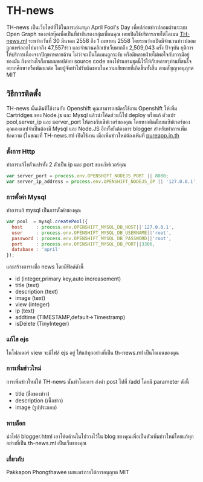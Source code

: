 # TH-news
TH-news เป็นเว็บไซต์ที่ใช้ในการเล่นสนุก April Fool's Day เพื่อปล่อยข่าวปลอมผ่านระบบ Open Graph ของเฟสบุ๊คเพื่อเป็นที่ขำขันของกลุ่มเพื่อนคุณ เคยเปิดใช้บริการภายใต่โดเมน [TH-news.ml](http://th-news.ml) ระหว่างวันที่ 30 มีนาคม 2558 ถึง 1 เมษายน 2558 โดยระหว่างเปิดมีจำนวนข่าวปลอมถูกแพร่ออกไปมากถึง 47,557ข่าว และจำนวนคลิกเข้าเว็บมากถึง 2,509,043 ครั้ง ปัจจุบัน ยุติการให้บริการเนื่องจากปัญหาหลายด้าน ไม่ว่าจะเป็นโดเมนถูกระงับ หรือมีหลายฝ่ายไม่พอใจกับการมีอยู่ของมัน ถึงอย่างไรก็ตามผมขอปล่อย source code ของโปรแกรมชุดนี้ไว้ให้กับหลายๆท่านที่สนใจอยากศึกษาหรือพัฒนาต่อ โดยผู้จัดทำไม่รับผิดชอบในความเสียหายที่เกิดขึ้นทั้งสิ้น ตามสัญญาอนุญาต MIT
## วิธีการติดตั้ง
TH-news นั้นเดิมทีใช้งานกับ Openshift คุณสามารถสมัครใช้งาน Openshift ให้เพิ่ม Cartridges ของ Node.js และ Mysql แล้วนำโค้ดส่วนนี้ไป deploy หรือแก้ ตัวแปร pool,server_ip และ server_port ให้ตรงกับเซิฟเวอร์ของคุณ โดยหากติดตั้งบนเซิฟเวอร์ของคุณเองแอปจำเป็นต้องมี Mysql และ Node.JS อีกทั้งยังต้องการ blogger สำหรับทำการเพิ่มข้อความ (ในขณะที่ TH-news.ml เปิดใช้งาน เมื่อเพิ่มข่าวใหม่ต้องเพิ่มที่ [pureapp.in.th](https://www.pureapp.in.th/april)
### ตั้งการ Http
ทำการแก้ไขตัวแปรทั้ง 2 ตัวเป็น ip และ port ของเซิฟเวอร์คุณ
``` javascript
var server_port = process.env.OPENSHIFT_NODEJS_PORT || 8080;
var server_ip_address = process.env.OPENSHIFT_NODEJS_IP || '127.0.0.1';
```
### การตั้งค่า Mysql
ทำการแก้ mysql เป็นการตั้งค่าของคุณ
``` javascript
var pool  = mysql.createPool({
  host     : process.env.OPENSHIFT_MYSQL_DB_HOST||'127.0.0.1',
  user     : process.env.OPENSHIFT_MYSQL_DB_USERNAME||'root',
  password : process.env.OPENSHIFT_MYSQL_DB_PASSWORD||'root',
  port     : process.env.OPENSHIFT_MYSQL_DB_PORT||3306,
  database : 'april'
});
```
และสร้างตารางชื่อ news โดยมีฟิลด์ดังนี้
- id (integer,primary key,auto increasement)
- title (text)
- description (text)
- image (text)
- view (integer)
- ip (text)
- addtime (TIMESTAMP,default->Timestramp)
- isDelete (TinyInteger)

### แก้ไข ejs
ในโฟลเดอร์ view จะมีไฟล์ ejs อยู่ ให้แก้ทุกอย่างที่เป็น th-news.ml เป็นโดเมนของคุณ

### การเพิ่มข่าวใหม่
การเพิ่มข่าวใหม่ให้ TH-news นั้นทำโดยการ ส่งค่า post ไปที่ /add โดยมี parameter ดังนี้
- title (ชื่อของข่าว)
- description (เนื้อข่าว)
- image (รูปประกอบ)

### หาบล็อก 
นำไฟล์ blogger.html เอาโค้ดด้านในไปวางไว้ใน blog ของคุณเพื่อเป็นตัวเพิ่มข่าวใหม่โดยแก้ทุกอย่างที่เป็น th-news.ml เป็นเว็บของคุณ

### เกี่ยวกับ
Pakkapon Phongthawee เผยแพร่ภายใต้การอนุญาต MIT
